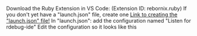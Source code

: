 Download the Ruby Extension in VS Code: (Extension ID: rebornix.ruby)
If you don't yet have a "launch.json" file, create one [Link to creating the "launch.json" file!](https://code.visualstudio.com/docs/editor/debugging)
In "launch.json": add the configuration named "Listen for rdebug-ide"
Edit the configuration so it looks like this
